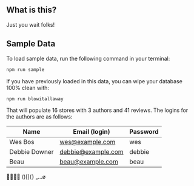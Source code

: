## What is this?

Just you wait folks!

## Sample Data

To load sample data, run the following command in your terminal:

```bash
npm run sample
```

If you have previously loaded in this data, you can wipe your database 100% clean with:

```bash
npm run blowitallaway
```

That will populate 16 stores with 3 authors and 41 reviews. The logins for the authors are as follows:

| Name          | Email (login)      | Password |
| ------------- | ------------------ | -------- |
| Wes Bos       | wes@example.com    | wes      |
| Debbie Downer | debbie@example.com | debbie   |
| Beau          | beau@example.com   | beau     |


()[]{}
„…ø

```

```
